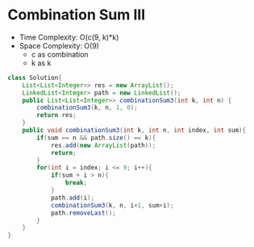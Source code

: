 # Combination Sum III

- Time Complexity: O(c(9, k)\*k)
- Space Complexity: O(9)
  - c as combination
  - k as k

```java
class Solution{
    List<List<Integer>> res = new ArrayList();
    LinkedList<Integer> path = new LinkedList();
    public List<List<Integer>> combinationSum3(int k, int n) {
        combinationSum3(k, n, 1, 0);
        return res;
    }
    public void combinationSum3(int k, int n, int index, int sum){
        if(sum == n && path.size() == k){
            res.add(new ArrayList(path));
            return;
        }
        for(int i = index; i <= 9; i++){
            if(sum + i > n){
                break;
            }
            path.add(i);
            combinationSum3(k, n, i+1, sum+i);
            path.removeLast();
        }
    }
}
```
